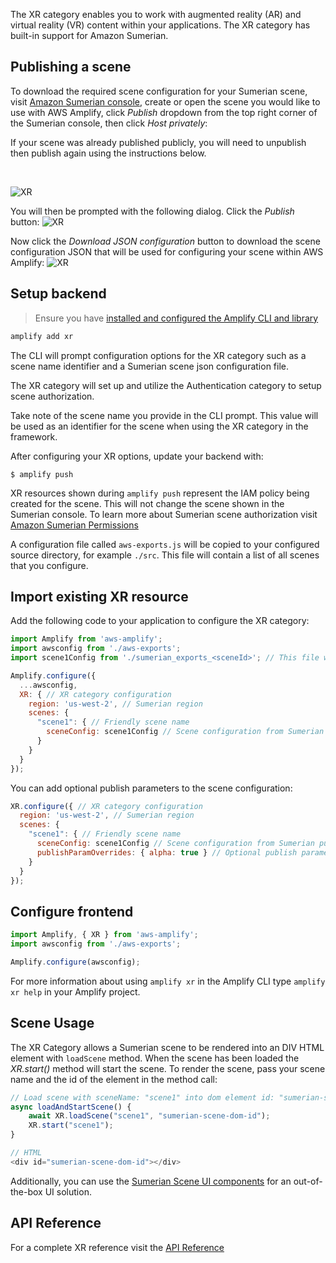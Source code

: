 The XR category enables you to work with augmented reality (AR) and virtual reality (VR) content within your applications. The XR category has built-in support for Amazon Sumerian.

## Publishing a scene
To download the required scene configuration for your Sumerian scene, visit <a href="https://console.aws.amazon.com/sumerianv2/home" target="_blank">Amazon Sumerian console</a>, create or open the scene you would like to use with AWS Amplify, click *Publish* dropdown from the top right corner of the Sumerian console, then click *Host privately*:

<amplify-callout>

If your scene was already published publicly, you will need to unpublish then publish again using the instructions below.

</amplify-callout>

<br />

![XR](~/images/xr/sumerian_host_privately_button.png)
 
You will then be prompted with the following dialog. Click the *Publish* button:
![XR](~/images/xr/sumerian_publish_button.png)

Now click the *Download JSON configuration* button to download the scene configuration JSON that will be used for configuring your scene within AWS Amplify:
![XR](~/images/xr/amplify_published_dialog.png)

## Setup backend

> Ensure you have [installed and configured the Amplify CLI and library](~/start/start.md)

```bash
amplify add xr
```
The CLI will prompt configuration options for the XR category such as a scene name identifier and a Sumerian scene json configuration file.

The XR category will set up and utilize the Authentication category to setup scene authorization.

Take note of the scene name you provide in the CLI prompt. This value will be used as an identifier for the scene when using the XR category in the framework.

After configuring your XR options, update your backend with:
```
$ amplify push
```
XR resources shown during `amplify push` represent the IAM policy being created for the scene. This will not change the scene shown in the Sumerian console. To learn more about Sumerian scene authorization visit <a href="https://docs.aws.amazon.com/sumerian/latest/userguide/sumerian-permissions.html" target="_blank">Amazon Sumerian Permissions</a>

A configuration file called `aws-exports.js` will be copied to your configured source directory, for example `./src`. This file will contain a list of all scenes that you configure.

## Import existing XR resource

Add the following code to your application to configure the XR category:
```javascript
import Amplify from 'aws-amplify';
import awsconfig from './aws-exports';
import scene1Config from './sumerian_exports_<sceneId>'; // This file will be generated by the Sumerian AWS Console 

Amplify.configure({
  ...awsconfig,
  XR: { // XR category configuration
    region: 'us-west-2', // Sumerian region
    scenes: { 
      "scene1": { // Friendly scene name
        sceneConfig: scene1Config // Scene configuration from Sumerian publish
      }
    }
  }
});
```

You can add optional publish parameters to the scene configuration:
```javascript
XR.configure({ // XR category configuration
  region: 'us-west-2', // Sumerian region
  scenes: { 
    "scene1": { // Friendly scene name
      sceneConfig: scene1Config // Scene configuration from Sumerian publish
      publishParamOverrides: { alpha: true } // Optional publish parameters
    }
  }
});
```

## Configure frontend

```javascript
import Amplify, { XR } from 'aws-amplify';
import awsconfig from './aws-exports';

Amplify.configure(awsconfig);
```

For more information about using `amplify xr` in the Amplify CLI type `amplify xr help` in your Amplify project.

## Scene Usage

The XR Category allows a Sumerian scene to be rendered into an DIV HTML element with `loadScene` method. When the scene has been loaded the *XR.start()* method will start the scene. To render the scene, pass your scene name and the id of the element in the method call:

```javascript
// Load scene with sceneName: "scene1" into dom element id: "sumerian-scene-dom-id"
async loadAndStartScene() {
    await XR.loadScene("scene1", "sumerian-scene-dom-id");
    XR.start("scene1");
}

// HTML
<div id="sumerian-scene-dom-id"></div>
```

Additionally, you can use the [Sumerian Scene UI components](~/lib/xr/sceneapi.md#ui-components) for an out-of-the-box UI solution.

## API Reference

For a complete XR reference visit the [API Reference](https://aws-amplify.github.io/amplify-js/api/classes/xr.html)
